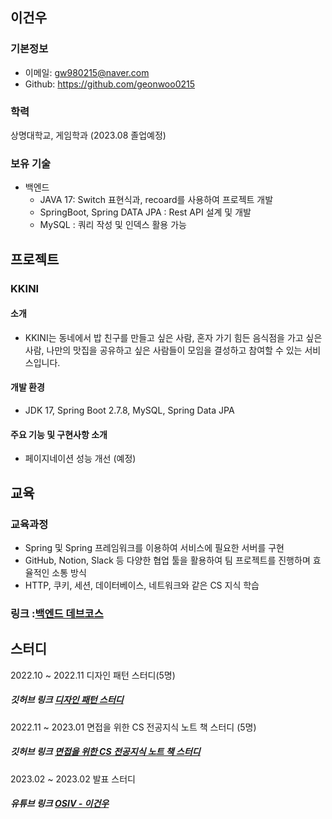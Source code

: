 ## 이건우

### 기본정보
- 이메일: gw980215@naver.com
- Github: https://github.com/geonwoo0215

### 학력
상명대학교, 게임학과 (2023.08 졸업예정)

### 보유 기술
- 백엔드
  - JAVA 17: Switch 표현식과, recoard를 사용하여 프로젝트 개발
  - SpringBoot, Spring DATA JPA : Rest API 설계 및 개발 
  - MySQL : 쿼리 작성 및 인덱스 활용 가능

## 프로젝트

### KKINI

#### 소개
- KKINI는 동네에서 밥 친구를 만들고 싶은 사람, 혼자 가기 힘든 음식점을 가고 싶은 사람, 나만의 맛집을 공유하고 싶은 사람들이 모임을 결성하고 참여할 수 있는 서비스입니다.

#### 개발 환경
- JDK 17, Spring Boot 2.7.8, MySQL, Spring Data JPA

#### 주요 기능 및 구현사항 소개
- 페이지네이션 성능 개선 (예정)


## 교육

### 교육과정
- Spring 및 Spring 프레임워크를 이용하여 서비스에 필요한 서버를 구현
- GitHub, Notion, Slack 등 다양한 협업 툴을 활용하여 팀 프로젝트를 진행하며 효율적인 소통 방식
- HTTP, 쿠키, 세션, 데이터베이스, 네트워크와 같은 CS 지식 학습


### 링크 :[백엔드 데브코스](https://school.programmers.co.kr/learn/courses/16622/16622-4%EA%B8%B0-k-digital-training-%ED%81%B4%EB%9D%BC%EC%9A%B0%EB%93%9C-%EA%B8%B0%EB%B0%98-%EB%B0%B1%EC%97%94%EB%93%9C-%EC%97%94%EC%A7%80%EB%8B%88%EC%96%B4%EB%A7%81)

## 스터디

2022.10 ~ 2022.11 디자인 패턴 스터디(5명)

##### 깃허브 링크 [디자인 패턴 스터디](https://github.com/Pre-FTeam/design-pattern)

2022.11 ~ 2023.01 면접을 위한 CS 전공지식 노트 책 스터디 (5명)

##### 깃허브 링크 [면접을 위한 CS 전공지식 노트 책 스터디](https://github.com/prgrms-web-devcourse/Team-BlackDog-CS-Book-Study) 

2023.02 ~ 2023.02 발표 스터디

##### 유튜브 링크 [OSIV - 이건우](https://www.youtube.com/watch?v=PNnB8mN0v-o)
